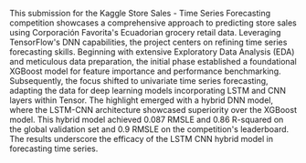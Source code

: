 This submission for the Kaggle Store Sales - Time Series Forecasting competition showcases a comprehensive approach to predicting store sales using Corporación Favorita's Ecuadorian grocery retail data. Leveraging TensorFlow's DNN capabilities, the project centers on refining time series forecasting skills. Beginning with extensive Exploratory Data Analysis (EDA) and meticulous data preparation, the initial phase established a foundational XGBoost model for feature importance and performance benchmarking. Subsequently, the focus shifted to univariate time series forecasting, adapting the data for deep learning models incorporating LSTM and CNN layers within Tensor. The highlight emerged with a hybrid DNN model, where the LSTM-CNN architecture showcased superiority over the XGBoost model. This hybrid model achieved 0.087 RMSLE and 0.86 R-squared on the global validation set and 0.9 RMSLE on the competition's leaderboard. The results underscore the efficacy of the LSTM CNN hybrid model in forecasting time series.
